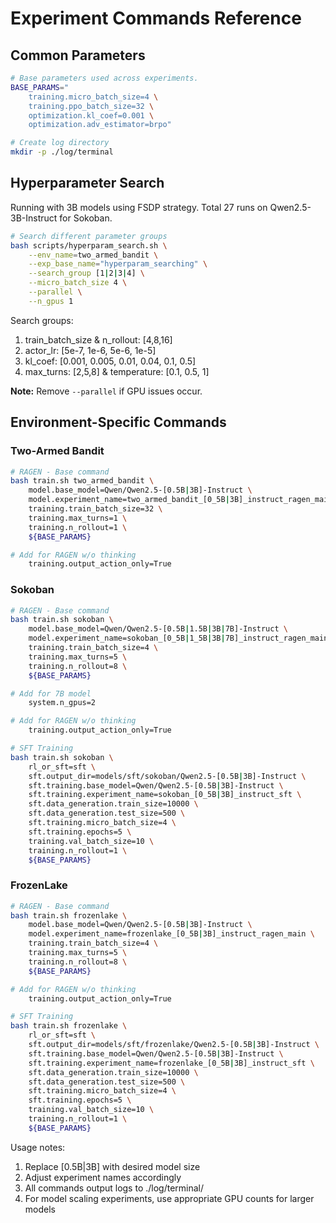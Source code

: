 # Experiment Commands Reference

## Common Parameters
```bash
# Base parameters used across experiments.
BASE_PARAMS="
    training.micro_batch_size=4 \
    training.ppo_batch_size=32 \
    optimization.kl_coef=0.001 \
    optimization.adv_estimator=brpo"

# Create log directory
mkdir -p ./log/terminal
```

## Hyperparameter Search
Running with 3B models using FSDP strategy. Total 27 runs on Qwen2.5-3B-Instruct for Sokoban.

```bash
# Search different parameter groups
bash scripts/hyperparam_search.sh \
    --env_name=two_armed_bandit \
    --exp_base_name="hyperparam_searching" \
    --search_group [1|2|3|4] \
    --micro_batch_size 4 \
    --parallel \
    --n_gpus 1
```

Search groups:
1. train_batch_size & n_rollout: [4,8,16]
2. actor_lr: [5e-7, 1e-6, 5e-6, 1e-5]
3. kl_coef: [0.001, 0.005, 0.01, 0.04, 0.1, 0.5]
4. max_turns: [2,5,8] & temperature: [0.1, 0.5, 1]

**Note:** Remove `--parallel` if GPU issues occur.

## Environment-Specific Commands

### Two-Armed Bandit
```bash
# RAGEN - Base command
bash train.sh two_armed_bandit \
    model.base_model=Qwen/Qwen2.5-[0.5B|3B]-Instruct \
    model.experiment_name=two_armed_bandit_[0_5B|3B]_instruct_ragen_main \
    training.train_batch_size=32 \
    training.max_turns=1 \
    training.n_rollout=1 \
    ${BASE_PARAMS}

# Add for RAGEN w/o thinking
    training.output_action_only=True
```

### Sokoban
```bash
# RAGEN - Base command
bash train.sh sokoban \
    model.base_model=Qwen/Qwen2.5-[0.5B|1.5B|3B|7B]-Instruct \
    model.experiment_name=sokoban_[0_5B|1_5B|3B|7B]_instruct_ragen_main \
    training.train_batch_size=4 \
    training.max_turns=5 \
    training.n_rollout=8 \
    ${BASE_PARAMS}

# Add for 7B model
    system.n_gpus=2

# Add for RAGEN w/o thinking
    training.output_action_only=True

# SFT Training
bash train.sh sokoban \
    rl_or_sft=sft \
    sft.output_dir=models/sft/sokoban/Qwen2.5-[0.5B|3B]-Instruct \
    sft.training.base_model=Qwen/Qwen2.5-[0.5B|3B]-Instruct \
    sft.training.experiment_name=sokoban_[0_5B|3B]_instruct_sft \
    sft.data_generation.train_size=10000 \
    sft.data_generation.test_size=500 \
    sft.training.micro_batch_size=4 \
    sft.training.epochs=5 \
    training.val_batch_size=10 \
    training.n_rollout=1 \
    ${BASE_PARAMS}
```

### FrozenLake
```bash
# RAGEN - Base command
bash train.sh frozenlake \
    model.base_model=Qwen/Qwen2.5-[0.5B|3B]-Instruct \
    model.experiment_name=frozenlake_[0_5B|3B]_instruct_ragen_main \
    training.train_batch_size=4 \
    training.max_turns=5 \
    training.n_rollout=8 \
    ${BASE_PARAMS}

# Add for RAGEN w/o thinking
    training.output_action_only=True

# SFT Training
bash train.sh frozenlake \
    rl_or_sft=sft \
    sft.output_dir=models/sft/frozenlake/Qwen2.5-[0.5B|3B]-Instruct \
    sft.training.base_model=Qwen/Qwen2.5-[0.5B|3B]-Instruct \
    sft.training.experiment_name=frozenlake_[0_5B|3B]_instruct_sft \
    sft.data_generation.train_size=10000 \
    sft.data_generation.test_size=500 \
    sft.training.micro_batch_size=4 \
    sft.training.epochs=5 \
    training.val_batch_size=10 \
    training.n_rollout=1 \
    ${BASE_PARAMS}
```

Usage notes:
1. Replace [0.5B|3B] with desired model size
2. Adjust experiment names accordingly
3. All commands output logs to ./log/terminal/
4. For model scaling experiments, use appropriate GPU counts for larger models